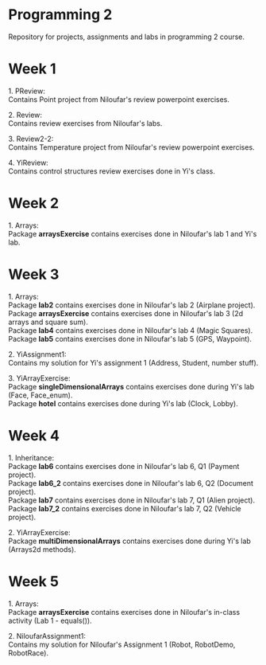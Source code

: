 # Programming 2

Repository for projects, assignments and labs in programming 2 course.

# Week 1

<p> 1. PReview: <br>
    Contains Point project from Niloufar's review powerpoint exercises. 
</p>

<p> 2. Review: <br>
    Contains review exercises from Niloufar's labs.
</p>

<p> 3. Review2-2: <br>
    Contains Temperature project from Niloufar's review powerpoint exercises. 
</p>

<p> 4. YiReview: <br>
    Contains control structures review exercises done in Yi's class.
</p>

# Week 2

<p> 1. Arrays: <br>
    Package <b>arraysExercise</b> contains exercises done in Niloufar's lab 1 and Yi's lab. <br>
</p>

# Week 3

<p> 1. Arrays: <br>
    Package <b>lab2</b> contains exercises done in Niloufar's lab 2 (Airplane project). <br>
    Package <b>arraysExercise</b> contains exercises done in Niloufar's lab 3 (2d arrays and square sum). <br>
    Package <b>lab4</b> contains exercises done in Niloufar's lab 4 (Magic Squares). <br>
    Package <b>lab5</b> contains exercises done in Niloufar's lab 5 (GPS, Waypoint). 
</p>

<p> 2. YiAssignment1: <br>
    Contains my solution for Yi's assignment 1 (Address, Student, number stuff).
</p>

<p> 3. YiArrayExercise: <br>
    Package <b>singleDimensionalArrays</b> contains exercises done during Yi's lab (Face, Face_enum). <br>
    Package <b>hotel</b> contains exercises done during Yi's lab (Clock, Lobby). <br>
</p>

# Week 4

<p> 1. Inheritance: <br>
    Package <b>lab6</b> contains exercises done in Niloufar's lab 6, Q1 (Payment project). <br>
    Package <b>lab6_2</b> contains exercises done in Niloufar's lab 6, Q2 (Document project). <br>
    Package <b>lab7</b> contains exercises done in Niloufar's lab 7, Q1 (Alien project). <br>
    Package <b>lab7_2</b> contains exercises done in Niloufar's lab 7, Q2 (Vehicle project). 
</p>

<p> 2. YiArrayExercise: <br>
    Package <b>multiDimensionalArrays</b> contains exercises done during Yi's lab (Arrays2d methods). <br>
</p>

# Week 5

<p> 1. Arrays: <br>
    Package <b>arraysExercise</b> contains exercises done in Niloufar's in-class activity (Lab 1 - equals()). <br>
</p>

<p> 2. NiloufarAssignment1: <br>
    Contains my solution for Niloufar's Assignment 1 (Robot, RobotDemo, RobotRace). <br>
</p>


